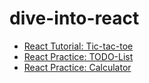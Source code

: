 # dive-into-react

- [React Tutorial: Tic-tac-toe](https://tic-tac-toe-tutor-react.netlify.app)
- [React Practice: TODO-List](https://todo-list-practice-react.netlify.app)
- [React Practice: Calculator](https://calculator-practice-react.netlify.app/)

